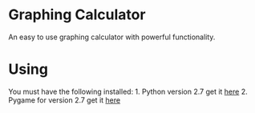 # Graphing Calculator

An easy to use graphing calculator with powerful functionality.

# Using

You must have the following installed:
	1. Python version 2.7 get it <a href="https://www.python.org/download/releases/2.7/">here</a>
	2. Pygame for version 2.7 get it <a href="http://www.pygame.org/download.shtml">here</a>

